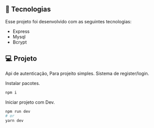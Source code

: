 ## 🚀 Tecnologias

Esse projeto foi desenvolvido com as seguintes tecnologias:

- Express
- Mysql
- Bcrypt

## 💻 Projeto

Api de autenticação, Para projeito simples. Sistema de register/login.

Instalar pacotes.

```sh
npm i
```

Iniciar projeto com Dev.

```sh
npm run dev
# or
yarn dev
```